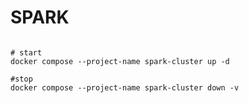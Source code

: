 # SPARK


```shell

# start
docker compose --project-name spark-cluster up -d

#stop
docker compose --project-name spark-cluster down -v

```
